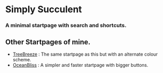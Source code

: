 # Simply Succulent
### A minimal startpage with search and shortcuts.

## Other Startpages of mine.
- [TreeBreeze](https://github.com/Z-8Bit/treebreeze) : The same startpage as this but with an alternate colour scheme.
- [OceanBliss](https://github.com/Z-8Bit/oceanbliss) : A simpler and faster startpage with bigger buttons.
